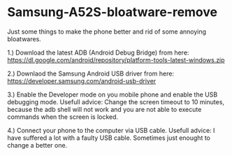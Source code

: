 # Samsung-A52S-bloatware-remove
Just some things to make the phone better and rid of some annoying bloatwares.


1.) Download the latest ADB (Android Debug Bridge) from here: https://dl.google.com/android/repository/platform-tools-latest-windows.zip

2.) Downlaod the Samsung Android USB driver from here: https://developer.samsung.com/android-usb-driver

3.) Enable the Developer mode on you mobile phone and enable the USB debugging mode.
  Usefull advice: Change the screen timeout to 10 minutes, because the adb shell will not work and you are not able to execute commands when the screen is locked.
  
4.) Connect your phone to the computer via USB cable.
  Usefull advice: I have suffered a lot with a faulty USB cable. Sometimes just enought to change a better one.
 
